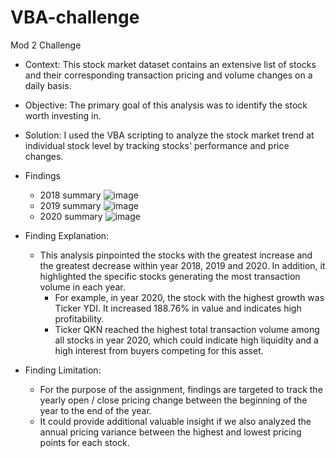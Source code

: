 # VBA-challenge
Mod 2 Challenge

* Context: This stock market dataset contains an extensive list of stocks and their corresponding  transaction pricing and volume changes on a daily basis.
* Objective: The primary goal of this analysis was to identify the stock worth investing in.
* Solution: I used the VBA scripting to analyze the stock market trend at individual stock level by tracking stocks' performance and price changes.

* Findings
    * 2018 summary
   ![image](https://github.com/Tianyueli/VBA-challenge/assets/42381263/e675f987-89d8-4a02-8f47-8703bcdd6d51)
    * 2019 summary
   ![image](https://github.com/Tianyueli/VBA-challenge/assets/42381263/e3111a44-6868-4805-94b3-391af1b28223)
    * 2020 summary
   ![image](https://github.com/Tianyueli/VBA-challenge/assets/42381263/99a81459-b2df-4a92-a1a8-636845a7e6de)

* Finding Explanation: 
    * This analysis pinpointed the stocks with the greatest increase and the greatest decrease within year 2018, 2019 and 2020. In addition, it highlighted the specific stocks generating the most transaction volume in each year.
       * For example, in year 2020, the stock with the highest growth was Ticker YDI. It increased 188.76% in value and indicates high profitability.
       * Ticker QKN reached the highest total transaction volume among all stocks in year 2020, which could indicate high liquidity and a high interest from buyers competing for this asset.
* Finding Limitation:
    * For the purpose of the assignment, findings are targeted to track the yearly open / close pricing change between the beginning of the year to the end of the year.
    * It could provide additional valuable insight if we also analyzed the annual pricing variance between the highest and lowest pricing points for each stock.
